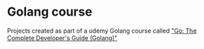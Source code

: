 # Golang course

Projects created as part of a udemy Golang course called ["Go: The Complete Developer's Guide (Golang)"](https://www.udemy.com/course/go-the-complete-developers-guide/)
